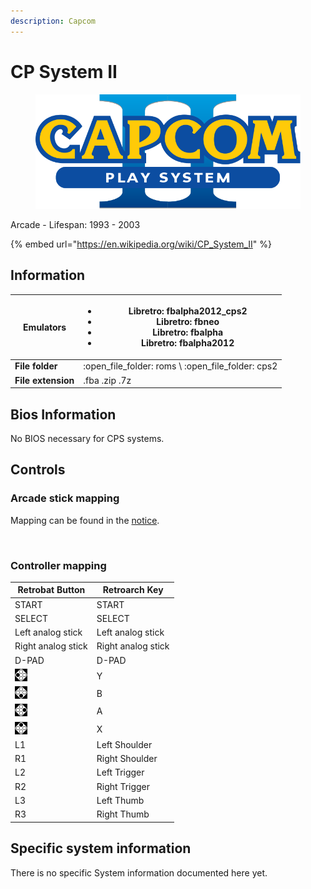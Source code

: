 ```yaml
---
description: Capcom
---
```


# CP System II

<figure><img src="https://raw.githubusercontent.com/fabricecaruso/es-theme-carbon/52ff37c9e265587d006945a2ba695b5a962b3a3d/art/logos/cps2.svg" alt=""><figcaption></figcaption></figure>

Arcade - Lifespan: 1993 - 2003

{% embed url="https://en.wikipedia.org/wiki/CP_System_II" %}

## Information

| **Emulators**      | <ul><li>Libretro: fbalpha2012_cps2</li><li>Libretro: fbneo</li><li>Libretro: fbalpha</li><li>Libretro: fbalpha2012</li></ul> |
| ------------------ | ---------------------------------------------------------------------------------------------------------------------------- |
| **File folder**    | :open\_file\_folder: roms \ :open\_file\_folder: cps2                                                                        |
| **File extension** | .fba .zip .7z                                                                                                                |

## Bios Information

No BIOS necessary for CPS systems.

## Controls

### Arcade stick mapping

Mapping can be found in the [notice](http://retrobat.ovh/notice/notice.pdf).

<figure><img src="https://i.imgur.com/kXBcdsB.png" alt=""><figcaption></figcaption></figure>

### Controller mapping

| Retrobat Button                                    | Retroarch Key      |
| -------------------------------------------------- | ------------------ |
| START                                              | START              |
| SELECT                                             | SELECT             |
| Left analog stick                                  | Left analog stick  |
| Right analog stick                                 | Right analog stick |
| D-PAD                                              | D-PAD              |
| ![](<../../.gitbook/assets/image (2) (1) (1).png>) | Y                  |
| ![](<../../.gitbook/assets/image (1) (2) (1).png>) | B                  |
| ![](<../../.gitbook/assets/image (4) (1).png>)     | A                  |
| ![](<../../.gitbook/assets/image (3) (1) (2).png>) | X                  |
| L1                                                 | Left Shoulder      |
| R1                                                 | Right Shoulder     |
| L2                                                 | Left Trigger       |
| R2                                                 | Right Trigger      |
| L3                                                 | Left Thumb         |
| R3                                                 | Right Thumb        |

## Specific system information

There is no specific System information documented here yet.

